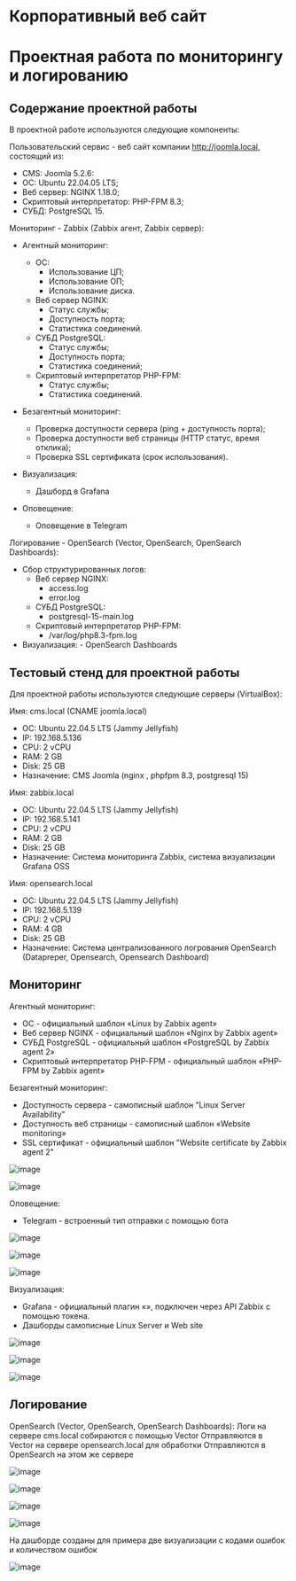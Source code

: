 # Корпоративный веб сайт
# Проектная работа по мониторингу и логированию

## Содержание проектной работы
В проектной работе используются следующие компоненты:

Пользовательский сервис - веб сайт компании http://joomla.local, состоящий из:

- CMS: Joomla 5.2.6:
- ОС: Ubuntu 22.04.05 LTS;
- Веб сервер: NGINX 1.18.0;
- Скриптовый интерпретатор: PHP-FPM 8.3;
- СУБД: PostgreSQL 15.

Мониторинг - Zabbix (Zabbix агент, Zabbix сервер):

- Агентный мониторинг:
    
    - ОС:
        - Использование ЦП;
        - Использование ОП;
        - Использование диска.
    - Веб сервер NGINX:
        - Статус службы;
        - Доступность порта;
        - Статистика соединений.
    - СУБД PostgreSQL:
        - Статус службы;
        - Доступность порта;
        - Статистика соединений;
    - Скриптовый интерпретатор PHP-FPM:
        - Статус службы;
        - Статистика соединений.
- Безагентный мониторинг:
    
    - Проверка доступности сервера (ping + доступность порта);
    - Проверка доступности веб страницы (HTTP статус, время отклика);
    - Проверка SSL сертификата (срок использования).

- Визуализация:
	- Дашборд в Grafana
- Оповещение:
	- Оповещение в Telegram

Логирование - OpenSearch (Vector, OpenSearch, OpenSearch Dashboards):

- Сбор структурированных логов:
    - Веб сервер NGINX:
        - access.log
        - error.log
    - СУБД PostgreSQL:
        - postgresql-15-main.log
    - Скриптовый интерпретатор PHP-FPM:
        - /var/log/php8.3-fpm.log
- Визуализация: - OpenSearch Dashboards

## Тестовый стенд для проектной работы

Для проектной работы используются следующие серверы (VirtualBox):

Имя: cms.local (CNAME joomla.local)  
- ОС: Ubuntu 22.04.5 LTS (Jammy Jellyfish)  
- IP: 192.168.5.136  
- CPU: 2 vCPU  
- RAM: 2 GB  
- Disk: 25 GB  
- Назначение: CMS Joomla (nginx , phpfpm 8.3, postgresql 15)

Имя: zabbix.local  
- ОС: Ubuntu 22.04.5 LTS (Jammy Jellyfish)  
- IP: 192.168.5.141  
- CPU: 2 vCPU  
- RAM: 2 GB  
- Disk: 25 GB  
- Назначение: Система мониторинга Zabbix, система визуализации Grafana OSS

Имя: opensearch.local  
- ОС: Ubuntu 22.04.5 LTS (Jammy Jellyfish)  
- IP: 192.168.5.139  
- CPU: 2 vCPU  
- RAM: 4 GB  
- Disk: 25 GB  
- Назначение: Система централизованного логрования OpenSearch (Datapreper, Opensearch, Opensearch Dashboard)

## Мониторинг

Агентный мониторинг:
- ОС - официальный шаблон «Linux by Zabbix agent»
- Веб сервер NGINX - официальный шаблон «Nginx by Zabbix agent»
- СУБД PostgreSQL - официальный шаблон «PostgreSQL by Zabbix agent 2»
- Скриптовый интерпретатор PHP-FPM - официальный шаблон «PHP-FPM by Zabbix agent»

Безагентный мониторинг:
- Доступность сервера - самописный шаблон "Linux Server Availability"
- Доступность веб страницы - самописный шаблон «Website monitoring»
- SSL сертификат - официальный шаблон "Website certificate by Zabbix agent 2"

![image](https://github.com/user-attachments/assets/76b0599f-5904-4913-97a6-3796ec0936fc)

![image](https://github.com/user-attachments/assets/07c97f7e-e448-468d-baee-803887560330)


Оповещение:
- Telegram - встроенный тип отправки с помощью бота

![image](https://github.com/user-attachments/assets/55b72eeb-e541-4771-a231-3fe77d827793)

![image](https://github.com/user-attachments/assets/3ed31e22-f4ea-49ad-a51b-fc1583bda65b)

![image](https://github.com/user-attachments/assets/32453d57-0474-41cc-b271-835cbfbae457)



Визуализация:
- Grafana - официальный плагин «», подключен через API Zabbix с помощью токена. 
- Дашборды самописные Linux Server и Web site

![image](https://github.com/user-attachments/assets/4951c482-b53e-4b8c-8cf6-1bdd17704b35)

![image](https://github.com/user-attachments/assets/dc66dfd8-76d5-4b25-9941-1abd2590ffd6)

![image](https://github.com/user-attachments/assets/14869722-db0a-402f-af71-3bc9915bdb85)



## Логирование

OpenSearch (Vector, OpenSearch, OpenSearch Dashboards):
Логи на сервере cms.local собираются с помощью Vector
Отправляются в Vector на сервере opensearch.local для обработки
Отправляются в OpenSearch на этом же сервере

![image](https://github.com/user-attachments/assets/d364dc46-9233-4227-ba21-b9f86031689c)

![image](https://github.com/user-attachments/assets/c191b43b-2360-489b-b4a8-803d69adca1a)

![image](https://github.com/user-attachments/assets/c513505f-7e98-4994-8a23-0f0c5439ca3b)

![image](https://github.com/user-attachments/assets/3e35e093-9382-4682-a70e-ecede6b05738)


На дашборде созданы для примера две визуализации с кодами ошибок и количеством ошибок

![image](https://github.com/user-attachments/assets/a4d28315-b91e-49f8-b2b4-855d20a06424)
